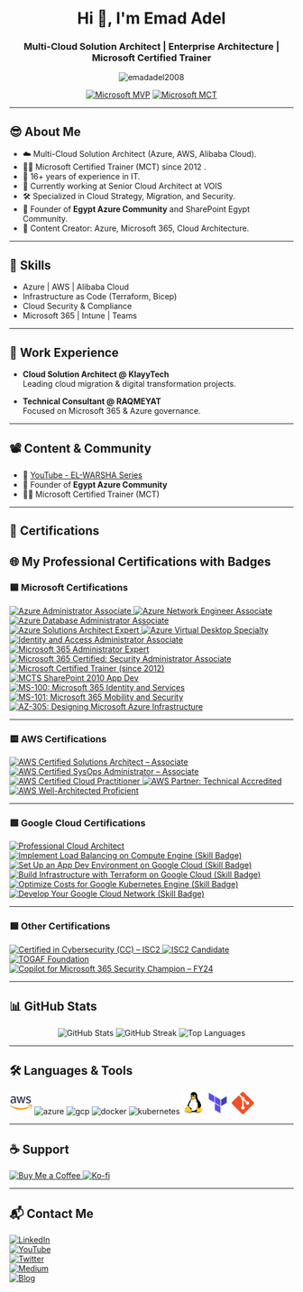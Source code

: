 <h1 align="center">Hi 👋, I'm Emad Adel</h1>
<h3 align="center">Multi-Cloud Solution Architect | Enterprise Architecture | Microsoft Certified Trainer</h3>

<p align="center">
  <img src="https://komarev.com/ghpvc/?username=emadadel2008&label=Profile%20views&color=0e75b6&style=flat" alt="emadadel2008" />
</p>

<p align="center">
 </div>
<div id="header" align="center">
  <div>
  </div>
  <a href="https://mvp.microsoft.com/en-US/mvp/profile/b6a5bd91-5ebd-4c84-8965-023a95273093?wt.mc_id=MVP_353010"><img src="https://github.com/michaelmsonne/michaelmsonne/assets/49366751/15b969a0-e7b6-43f1-84fa-df37d160e065" alt="Microsoft MVP"/></a>

<a href="https://mvp.microsoft.com/en-US/mvp/profile/b6a5bd91-5ebd-4c84-8965-023a95273093?wt.mc_id=MVP_353010">
  <img src="https://www.mctcommunity.org/wp-content/uploads/2024/09/MCT-badge-regional-lead_no_year.png" 
       alt="Microsoft MCT" 
       width="100" 
       height="100"/>
</a></div>
</p>

---

## 😎 About Me  
- ☁️ Multi-Cloud Solution Architect (Azure, AWS, Alibaba Cloud).  
- 👨‍🏫 Microsoft Certified Trainer (MCT) since 2012 .  
- 🚀 16+ years of experience in IT.  
- 🔭 Currently working at Senior Cloud Architect at VOIS   
- 🛠️ Specialized in Cloud Strategy, Migration, and Security.  
- 👥 Founder of **Egypt Azure Community** and SharePoint Egypt Community.  
- 🎥 Content Creator: Azure, Microsoft 365, Cloud Architecture.  

---

## 🔧 Skills  
- Azure | AWS | Alibaba Cloud  
- Infrastructure as Code (Terraform, Bicep)  
- Cloud Security & Compliance  
- Microsoft 365 | Intune | Teams  

---

## 💼 Work Experience  
- **Cloud Solution Architect @ KlayyTech**  
  Leading cloud migration & digital transformation projects.  

- **Technical Consultant @ RAQMEYAT**  
  Focused on Microsoft 365 & Azure governance.  

---

## 📽️ Content & Community  
- 🎥 [YouTube - EL-WARSHA Series](https://www.youtube.com/playlist?list=...)  
- 👥 Founder of **Egypt Azure Community**  
- 🧑‍🏫 Microsoft Certified Trainer (MCT)  

---

## 📜 Certifications  
## 🌐 My Professional Certifications with Badges

### 🟦 Microsoft Certifications

<!-- Azure Administrator Associate (Credly found) -->
<a href="https://www.credly.com/badges/20f5b3b9-6463-40b5-bc69-f552a7a07309" title="Azure Administrator Associate">
  <img src="https://images.credly.com/size/340x340/images/336eebfc-0ac3-4553-9a67-b402f491f185/azure-administrator-associate-600x600.png" alt="Azure Administrator Associate" width="80" height="80">
</a>

<!-- Azure Network Engineer Associate (Credly found) -->
<a href="https://www.credly.com/badges/e0dcf8e3-3c5b-4834-842b-b61fbc5d196a" title="Azure Network Engineer Associate">
  <img src="https://images.credly.com/size/340x340/images/c3a2e51d-7984-48cc-a4cb-88d4e8487037/azure-network-engineer-associate-600x600.png" alt="Azure Network Engineer Associate" width="80" height="80">
</a>

<!-- Azure Database Administrator Associate (Credly found) -->
<a href="https://www.credly.com/badges/d9e59b27-eef0-4546-92a6-d07cf6ea72d9" title="Azure Database Administrator Associate">
  <img src="https://images.credly.com/size/340x340/images/edc0b0d8-55ec-4dfe-9353-22c1bc4e07e8/azure-database-administrator-associate-600x600.png" alt="Azure Database Administrator Associate" width="80" height="80">
</a>

<!-- Azure Solutions Architect Expert (Credly found) -->
<a href="https://www.credly.com/badges/cce1b6b8-2546-43cd-91f7-78232199f5f0" title="Azure Solutions Architect Expert">
  <img src="https://images.credly.com/size/340x340/images/987adb7e-49be-4e24-b67e-55986bd3fe66/azure-solutions-architect-expert-600x600.png" alt="Azure Solutions Architect Expert" width="80" height="80">
</a>

<!-- Azure Virtual Desktop Specialty (placeholder) -->
<a href="https://www.credly.com/earner/earned/badge/113e88ef-df49-4c0a-9af3-e04b104bbb07" title="Azure Virtual Desktop Specialty">
  <img src="https://images.credly.com/size/340x340/images/ea009208-e2d6-432e-bbf6-d34d28b0835f/azure-virtual-desktop-specialty-600x600.png" alt="Azure Virtual Desktop Specialty" width="80" height="80">
</a>

<!-- Identity & Access Administrator Associate (placeholder) -->
<a href="PLACEHOLDER_LINK_URL" title="Identity and Access Administrator Associate">
  <img src="https://images.credly.com/size/680x680/images/91295436-0704-4b98-8e1a-ef5f937bda21/identity-and-access-administrator-associate-600x600.png" alt="Identity and Access Administrator Associate" width="80" height="80">
</a>

<!-- Microsoft 365 Administrator Expert (placeholder) -->
<a href="PLACEHOLDER_LINK_URL" title="Microsoft 365 Administrator Expert (Enterprise Admin)">
  <img src="https://images.credly.com/size/680x680/images/dfa4cb20-16ed-42ca-90a5-6528b62ee651/microsoft365-enterprise-adminstrator-expert-600x600.png" alt="Microsoft 365 Administrator Expert" width="80" height="80">
</a>

<!-- Microsoft 365 Security Admin (placeholder) -->
<a href="PLACEHOLDER_LINK_URL" title="Microsoft 365 Certified: Security Administrator Associate">
  <img src="https://images.credly.com/size/680x680/images/e1b12077-7be7-493a-8b7a-afa6e58182ce/microsoft365-security-administrator-associate-600x600.png" alt="Microsoft 365 Certified: Security Administrator Associate" width="80" height="80">
</a>

<!-- Microsoft Certified Trainer (MCT) (placeholder) -->
<a href="PLACEHOLDER_LINK_URL" title="Microsoft Certified Trainer (MCT)">
  <img src="https://images.credly.com/size/680x680/images/fd6bb2af-2f05-4d9b-a23e-39f8e309a82d/image.png" alt="Microsoft Certified Trainer (since 2012)" width="80" height="80">
</a>

<!-- MCTS SharePoint 2010 App Dev (placeholder) -->
<a href="PLACEHOLDER_LINK_URL" title="Microsoft Certified Technology Specialist: SharePoint 2010 App Dev">
  <img src="https://images.credly.com/size/680x680/images/651d1280-a128-4c4e-b3eb-4db60b212efe/MOS_Sharepoint.png" alt="MCTS SharePoint 2010 App Dev" width="80" height="80">
</a>

<!-- MS-100 (placeholder) -->
<a href="PLACEHOLDER_LINK_URL" title="MS-100: Microsoft 365 Identity and Services">
  <img src="https://images.credly.com/size/680x680/images/0c7981d8-e5c6-44c9-8bd6-563664c609cd/exam-ms100-600x600.png" alt="MS-100: Microsoft 365 Identity and Services" width="80" height="80">
</a>

<!-- MS-101 (placeholder) -->
<a href="PLACEHOLDER_LINK_URL" title="MS-101: Microsoft 365 Mobility and Security">
  <img src="https://images.credly.com/size/680x680/images/f5aaf5dc-9ef4-4ecd-8886-a68c83e32fc5/exam-ms100_1-600x600.png" alt="MS-101: Microsoft 365 Mobility and Security" width="80" height="80">
</a>

<!-- AZ-305 (placeholder if not available) -->
<a href="PLACEHOLDER_LINK_URL" title="AZ-305: Designing Microsoft Azure Infrastructure">
  <img src="https://images.credly.com/size/680x680/images/9d7dc4c0-5681-41fc-b96b-26e9157786d7/image.png" alt="AZ-305: Designing Microsoft Azure Infrastructure" width="80" height="80">
</a>

---

### 🟨 AWS Certifications

<!-- AWS Certified Solutions Architect – Associate (Credly org page exists — image placeholder) -->
<a href="https://www.credly.com/org/amazon-web-services/badge/aws-certified-solutions-architect-associate" title="AWS Certified Solutions Architect – Associate">
  <img src="https://images.credly.com/size/680x680/images/0e284c3f-5164-4b21-8660-0d84737941bc/image.png" alt="AWS Certified Solutions Architect – Associate" width="80" height="80">
</a>

<!-- AWS Certified SysOps Administrator – Associate (Credly org page exists) -->
<a href="https://www.credly.com/org/amazon-web-services/badge/aws-certified-sysops-administrator-associate" title="AWS Certified SysOps Administrator – Associate">
  <img src="https://images.credly.com/size/680x680/images/f0d3fbb9-bfa7-4017-9989-7bde8eaf42b1/image.png" alt="AWS Certified SysOps Administrator – Associate" width="80" height="80">
</a>

<!-- AWS Certified Cloud Practitioner (Credly org page exists) -->
<a href="https://www.credly.com/org/amazon-web-services/badge/aws-certified-cloud-practitioner" title="AWS Certified Cloud Practitioner">
  <img src="https://images.credly.com/size/680x680/images/00634f82-b07f-4bbd-a6bb-53de397fc3a6/image.png" alt="AWS Certified Cloud Practitioner" width="80" height="80">
</a>

<!-- AWS Partner: Technical Accredited (placeholder) -->
<a href="PLACEHOLDER_LINK_URL" title="AWS Partner: Technical Accredited">
  <img src="https://images.credly.com/size/680x680/images/8f006312-3154-45bf-a845-4a043641e83c/blob" alt="AWS Partner: Technical Accredited" width="80" height="80">
</a>

<!-- AWS Well-Architected Proficient (placeholder) -->
<a href="PLACEHOLDER_LINK_URL" title="AWS Well-Architected Proficient">
  <img src="https://images.credly.com/size/680x680/images/b870667f-00a3-48d7-b988-9c02b441b883/image.png" alt="AWS Well-Architected Proficient" width="80" height="80">
</a>

---

### 🟥 Google Cloud Certifications

<!-- GCP Professional Cloud Architect (placeholder) -->
<a href="PLACEHOLDER_LINK_URL" title="Professional Cloud Architect">
  <img src="PLACEHOLDER_IMAGE_URL" alt="Professional Cloud Architect" width="80" height="80">
</a>

<!-- GCP Load Balancing Skill Badge (placeholder) -->
<a href="PLACEHOLDER_LINK_URL" title="Implement Load Balancing on Compute Engine (Skill Badge)">
  <img src="PLACEHOLDER_IMAGE_URL" alt="Implement Load Balancing on Compute Engine (Skill Badge)" width="80" height="80">
</a>

<!-- GCP App Dev Skill Badge (placeholder) -->
<a href="PLACEHOLDER_LINK_URL" title="Set Up an App Dev Environment on Google Cloud (Skill Badge)">
  <img src="PLACEHOLDER_IMAGE_URL" alt="Set Up an App Dev Environment on Google Cloud (Skill Badge)" width="80" height="80">
</a>

<!-- GCP Terraform Skill Badge (placeholder) -->
<a href="PLACEHOLDER_LINK_URL" title="Build Infrastructure with Terraform on Google Cloud (Skill Badge)">
  <img src="PLACEHOLDER_IMAGE_URL" alt="Build Infrastructure with Terraform on Google Cloud (Skill Badge)" width="80" height="80">
</a>

<!-- GCP GKE Skill Badge (placeholder) -->
<a href="PLACEHOLDER_LINK_URL" title="Optimize Costs for Google Kubernetes Engine (Skill Badge)">
  <img src="PLACEHOLDER_IMAGE_URL" alt="Optimize Costs for Google Kubernetes Engine (Skill Badge)" width="80" height="80">
</a>

<!-- GCP Network Skill Badge (placeholder) -->
<a href="PLACEHOLDER_LINK_URL" title="Develop Your Google Cloud Network (Skill Badge)">
  <img src="PLACEHOLDER_IMAGE_URL" alt="Develop Your Google Cloud Network (Skill Badge)" width="80" height="80">
</a>

---

### 🟩 Other Certifications

<!-- ISC2 Certified in Cybersecurity (placeholder) -->
<a href="PLACEHOLDER_LINK_URL" title="Certified in Cybersecurity (CC) – ISC2">
  <img src="PLACEHOLDER_IMAGE_URL" alt="Certified in Cybersecurity (CC) – ISC2" width="80" height="80">
</a>

<!-- ISC2 Candidate (placeholder) -->
<a href="PLACEHOLDER_LINK_URL" title="ISC2 Candidate">
  <img src="PLACEHOLDER_IMAGE_URL" alt="ISC2 Candidate" width="80" height="80">
</a>

<!-- TOGAF Foundation (placeholder) -->
<a href="PLACEHOLDER_LINK_URL" title="TOGAF® Enterprise Architecture Foundation – The Open Group">
  <img src="PLACEHOLDER_IMAGE_URL" alt="TOGAF Foundation" width="80" height="80">
</a>

<!-- Copilot for Microsoft 365 Security Champion – FY24 (placeholder) -->
<a href="PLACEHOLDER_LINK_URL" title="Copilot for Microsoft 365 Security Champion – FY24">
  <img src="PLACEHOLDER_IMAGE_URL" alt="Copilot for Microsoft 365 Security Champion – FY24" width="80" height="80">
</a>


---

## 📊 GitHub Stats  
<p align="center">
  <img src="https://github-readme-stats.vercel.app/api?username=emadadel2008&show_icons=true&theme=radical" alt="GitHub Stats" />
  <img src="https://github-readme-streak-stats.herokuapp.com/?user=emadadel2008&theme=radical" alt="GitHub Streak" />
  <img src="https://github-readme-stats.vercel.app/api/top-langs?username=emadadel2008&layout=compact&theme=radical" alt="Top Languages" />
</p>

---

## 🛠️ Languages & Tools  
<p align="left"> 
  <img src="https://raw.githubusercontent.com/devicons/devicon/master/icons/amazonwebservices/amazonwebservices-original-wordmark.svg" alt="aws" width="40" height="40"/> 
  <img src="https://www.vectorlogo.zone/logos/microsoft_azure/microsoft_azure-icon.svg" alt="azure" width="40" height="40"/> 
  <img src="https://www.vectorlogo.zone/logos/google_cloud/google_cloud-icon.svg" alt="gcp" width="40" height="40"/> 
  <img src="https://www.vectorlogo.zone/logos/docker/docker-official.svg" alt="docker" width="40" height="40"/> 
  <img src="https://www.vectorlogo.zone/logos/kubernetes/kubernetes-icon.svg" alt="kubernetes" width="40" height="40"/> 
  <img src="https://raw.githubusercontent.com/devicons/devicon/master/icons/linux/linux-original.svg" alt="linux" width="40" height="40"/> 
  <img src="https://raw.githubusercontent.com/devicons/devicon/master/icons/terraform/terraform-original.svg" alt="terraform" width="40" height="40"/> 
  <img src="https://raw.githubusercontent.com/devicons/devicon/master/icons/git/git-original.svg" alt="git" width="40" height="40"/> 
</p>

---

## ☕ Support  
<p>
  <a href="https://www.buymeacoffee.com/emadadel2008">
    <img src="https://cdn.buymeacoffee.com/buttons/v2/default-yellow.png" height="50" width="210" alt="Buy Me a Coffee" />
  </a>
  <a href="https://ko-fi.com/emadadel2008">
    <img src="https://cdn.ko-fi.com/cdn/kofi3.png?v=3" height="50" width="210" alt="Ko-fi" />
  </a>
</p>

---

## 📬 Contact Me  
[![LinkedIn](https://img.shields.io/badge/LinkedIn-blue?style=for-the-badge&logo=linkedin&logoColor=white)](https://www.linkedin.com/in/emadadel/)  
[![YouTube](https://img.shields.io/badge/YouTube-red?style=for-the-badge&logo=youtube&logoColor=white)](https://www.youtube.com/@EgyptAzureCommunity)  
[![Twitter](https://img.shields.io/badge/Twitter-blue?style=for-the-badge&logo=twitter&logoColor=white)](https://twitter.com/emadadel2008)  
[![Medium](https://img.shields.io/badge/Medium-black?style=for-the-badge&logo=medium&logoColor=white)](https://medium.com/@emadadel2008)  
[![Blog](https://img.shields.io/badge/Blog-azure-blue?style=for-the-badge&logo=wordpress&logoColor=white)](https://egyptazurecommunity.com)  
